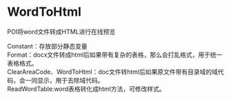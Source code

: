 # WordToHtml
POI将word文件转成HTML进行在线预览

Constant：存放部分静态变量<br/>
Format：docx文件转成html后如果带有复杂的表格，那么会打乱格式，用于统一表格格式。<br/>
ClearAreaCode、WordToHtml：doc文件转html后如果原文件带有目录域的域代码，会一同显示，用于去除域代码。<br/>
ReadWordTable:word表格转化成html方法，可修改样式。<br/>
